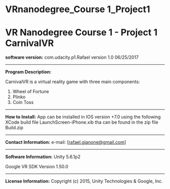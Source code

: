 # VRnanodegree_Course 1_Project1 
VR Nanodegree Course 1 - Project 1 CarnivalVR
==============================================
<b>software version:</b> com.udacity.p1.Rafael version 1.0 06/25/2017 
___
<b> Program Description: </b>

CarnivalVR is a virtual reality game with three main components:
1. Wheel of Fortune
2. Plinko
3. Coin Toss
___
<b>How to Install:</b>
App can be installed in IOS version +7.0 using the following XCode build file LaunchScreen-iPhone.xib tha can be found in the zip file Build.zip
___
<b> Contact Information:</b>
e-mail: [rafael.gianone@gmail.com]
___
**Software Information:**
Unity 5.6.1p2

Google VR SDK Version 1.50.0
___
<b>License Information:</b>
Copyright (c) 2015, Unity Technologies & Google, Inc.

